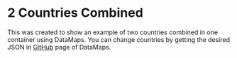 # 2 Countries Combined

This was created to show an example of two countries combined in one container using DataMaps. You can change countries by getting the desired JSON in [GitHub](https://datamaps.github.io/) page of DataMaps.
